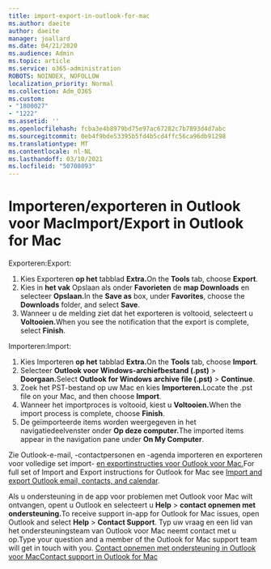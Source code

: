 ```yaml
---
title: import-export-in-outlook-for-mac
ms.author: daeite
author: daeite
manager: joallard
ms.date: 04/21/2020
ms.audience: Admin
ms.topic: article
ms.service: o365-administration
ROBOTS: NOINDEX, NOFOLLOW
localization_priority: Normal
ms.collection: Adm_O365
ms.custom:
- "1800027"
- "1222"
ms.assetid: ''
ms.openlocfilehash: fcba3e4b8979bd75e97ac67282c7b7893d4d7abc
ms.sourcegitcommit: 0eb4f9bde53395b5fd4b5cd4ffc56ca96db91298
ms.translationtype: MT
ms.contentlocale: nl-NL
ms.lasthandoff: 03/10/2021
ms.locfileid: "50708093"
---
```

# <a name="importexport-in-outlook-for-mac"></a><span data-ttu-id="4a26f-102">Importeren/exporteren in Outlook voor Mac</span><span class="sxs-lookup"><span data-stu-id="4a26f-102">Import/Export in Outlook for Mac</span></span> 

<span data-ttu-id="4a26f-103">Exporteren:</span><span class="sxs-lookup"><span data-stu-id="4a26f-103">Export:</span></span>
1. <span data-ttu-id="4a26f-104">Kies Exporteren **op het** tabblad **Extra.**</span><span class="sxs-lookup"><span data-stu-id="4a26f-104">On the **Tools** tab, choose **Export**.</span></span>
2. <span data-ttu-id="4a26f-105">Kies in **het vak** Opslaan als onder **Favorieten** de **map Downloads** en selecteer **Opslaan.**</span><span class="sxs-lookup"><span data-stu-id="4a26f-105">In the **Save as** box, under **Favorites**, choose the **Downloads** folder, and select **Save**.</span></span>
3. <span data-ttu-id="4a26f-106">Wanneer u de melding ziet dat het exporteren is voltooid, selecteert u **Voltooien.**</span><span class="sxs-lookup"><span data-stu-id="4a26f-106">When you see the notification that the export is complete, select **Finish**.</span></span>

<span data-ttu-id="4a26f-107">Importeren:</span><span class="sxs-lookup"><span data-stu-id="4a26f-107">Import:</span></span>
1. <span data-ttu-id="4a26f-108">Kies Importeren **op het** tabblad **Extra.**</span><span class="sxs-lookup"><span data-stu-id="4a26f-108">On the **Tools** tab, choose **Import**.</span></span>
2. <span data-ttu-id="4a26f-109">Selecteer **Outlook voor Windows-archiefbestand (.pst)**  >  **Doorgaan.**</span><span class="sxs-lookup"><span data-stu-id="4a26f-109">Select **Outlook for Windows archive file (.pst)** > **Continue**.</span></span>
3. <span data-ttu-id="4a26f-110">Zoek het PST-bestand op uw Mac en kies **Importeren.**</span><span class="sxs-lookup"><span data-stu-id="4a26f-110">Locate the .pst file on your Mac, and then choose **Import**.</span></span>
4. <span data-ttu-id="4a26f-111">Wanneer het importproces is voltooid, kiest u **Voltooien.**</span><span class="sxs-lookup"><span data-stu-id="4a26f-111">When the import process is complete, choose **Finish**.</span></span>
5. <span data-ttu-id="4a26f-112">De geïmporteerde items worden weergegeven in het navigatiedeelvenster onder **Op deze computer.**</span><span class="sxs-lookup"><span data-stu-id="4a26f-112">The imported items appear in the navigation pane under **On My Computer**.</span></span>

<span data-ttu-id="4a26f-113">Zie Outlook-e-mail, -contactpersonen en -agenda importeren en exporteren voor volledige set import- [en exportinstructies voor Outlook voor Mac.](https://support.office.com/article/92577192-3881-4502-b79d-c3bbada6c8ef#ID0EAACAAA=Mac)</span><span class="sxs-lookup"><span data-stu-id="4a26f-113">For full set of Import and Export instructions for Outlook for Mac see [Import and export Outlook email, contacts, and calendar](https://support.office.com/article/92577192-3881-4502-b79d-c3bbada6c8ef#ID0EAACAAA=Mac).</span></span> 

<span data-ttu-id="4a26f-114">Als u ondersteuning in de app voor problemen met Outlook voor Mac wilt ontvangen, opent u Outlook en selecteert u **Help**  >  **contact opnemen met ondersteuning.**</span><span class="sxs-lookup"><span data-stu-id="4a26f-114">To receive support in-app for Outlook for Mac issues, open Outlook and select **Help** > **Contact Support**.</span></span> <span data-ttu-id="4a26f-115">Typ uw vraag en een lid van het ondersteuningsteam van Outlook voor Mac neemt contact met u op.</span><span class="sxs-lookup"><span data-stu-id="4a26f-115">Type your question and a member of the Outlook for Mac support team will get in touch with you.</span></span> [<span data-ttu-id="4a26f-116">Contact opnemen met ondersteuning in Outlook voor Mac</span><span class="sxs-lookup"><span data-stu-id="4a26f-116">Contact support in Outlook for Mac</span></span>](https://support.microsoft.com/office/contact-support-within-outlook-for-mac-d0410177-8e65-4487-93f7-206a3a3d71a8)